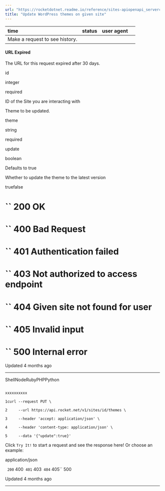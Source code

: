 ```yaml
---
url: "https://rocketdotnet.readme.io/reference/sites-apiopenapi_servercontrollersthemes_controllersites_id_themes_put"
title: "Update WordPress themes on given site"
---
```


| time | status | user agent |  |
| :-- | :-- | :-- | :-- |
| Make a request to see history. |

#### URL Expired

The URL for this request expired after 30 days.

id

integer

required

ID of the Site you are interacting with

Theme to be updated.

theme

string

required

update

boolean

Defaults to true

Whether to update the theme to the latest version

truefalse

# `` 200      OK

# `` 400      Bad Request

# `` 401      Authentication failed

# `` 403      Not authorized to access endpoint

# `` 404      Given site not found for user

# `` 405      Invalid input

# `` 500      Internal error

Updated 4 months ago

* * *

ShellNodeRubyPHPPython

```

xxxxxxxxxx

1curl --request PUT \

2     --url https://api.rocket.net/v1/sites/id/themes \

3     --header 'accept: application/json' \

4     --header 'content-type: application/json' \

5     --data '{"update":true}'

```

Click `Try It!` to start a request and see the response here! Or choose an example:

application/json

`` 200`` 400`` 401`` 403`` 404`` 405`` 500

Updated 4 months ago

* * *